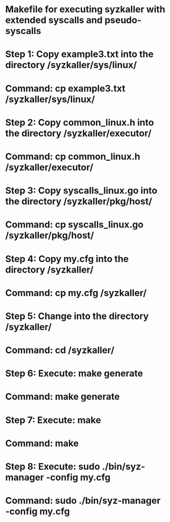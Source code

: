 # Makefile for executing syzkaller with extended syscalls and pseudo-syscalls

# Step 1: Copy example3.txt into the directory /syzkaller/sys/linux/
# Command: cp example3.txt /syzkaller/sys/linux/

# Step 2: Copy common_linux.h into the directory /syzkaller/executor/
# Command: cp common_linux.h /syzkaller/executor/

# Step 3: Copy syscalls_linux.go into the directory /syzkaller/pkg/host/
# Command: cp syscalls_linux.go /syzkaller/pkg/host/

# Step 4: Copy my.cfg into the directory /syzkaller/
# Command: cp my.cfg /syzkaller/

# Step 5: Change into the directory /syzkaller/
# Command: cd /syzkaller/

# Step 6: Execute: make generate
# Command: make generate

# Step 7: Execute: make
# Command: make

# Step 8: Execute: sudo ./bin/syz-manager -config my.cfg
# Command: sudo ./bin/syz-manager -config my.cfg


